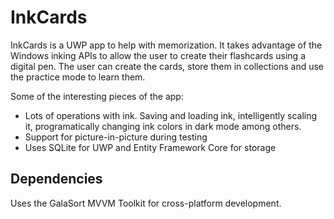 # InkCards
InkCards is a UWP app to help with memorization. It takes advantage of the Windows inking APIs to allow the user to create their flashcards using a digital pen. The user can create the cards, store them in collections and use the practice mode to learn them.

Some of the interesting pieces of the app:
- Lots of operations with ink. Saving and loading ink, intelligently scaling it, programatically changing ink colors in dark mode among others.
- Support for picture-in-picture during testing
- Uses SQLite for UWP and Entity Framework Core for storage

## Dependencies
Uses the GalaSort MVVM Toolkit for cross-platform development.